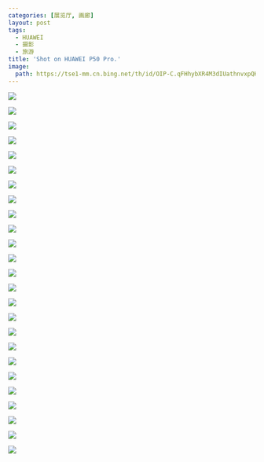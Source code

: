 ```yaml
---
categories: [展览厅, 画廊]
layout: post
tags:
  - HUAWEI
  - 摄影
  - 旅游
title: 'Shot on HUAWEI P50 Pro.'
image:
  path: https://tse1-mm.cn.bing.net/th/id/OIP-C.qFHhybXR4M3dIUathnvxpQHaE8
---
```


![](https://xhfs0.ztytech.com/CA107011/2746f6995a2a4ec8b8351dda12b244e3.jpg)

![](https://xhfs0.ztytech.com/CA107011/3e3d25ff09e04f058d6abe3bf282a23b.jpg)

![](https://xhfs3.ztytech.com/CA107011/7564a73a85be4c26a70880cd1fac3c47.jpg)

![](https://xhfs2.ztytech.com/CA107011/f7f123e24659461fa06d5d4dda2fddb8.jpg)

![](https://xuehaifile.ztytech.com/CA107011/3e44af1908f345fcbd51d1ea3dd5511c.jpg)

![](https://xhfs3.ztytech.com/CA107011/5b366202432341b7bb66a0a98378934a.jpg)

![](https://xhfs2.ztytech.com/CA107011/9194325752e24cce90c4424adcff790d.jpg)

![](https://xhfs4.ztytech.com/CA107011/7ff85d7772fb450abf008bbd0630c0a8.jpg)

![](https://xhfs1.ztytech.com/CA107011/3e433f8606b4403998aac9f1a4ca5780.jpg)

![](https://xhfs5.ztytech.com/CA107011/c6808c2f6cef477087a1cf3c7bc4b490.jpg)

![](https://xuehaifile.ztytech.com/CA107011/3d455b9351f946baa6ad1ca62bba2f9a.jpg)

![](https://xhfs1.ztytech.com/CA107011/8f1179302bb947c0915011040d07e8da.jpg)

![](https://xhfs3.ztytech.com/CA107011/2131dc90c1444a6786285bd3ef6f06e3.jpg)

![](https://xhfs5.ztytech.com/CA107011/620c74b54d36477dabc47645b7d8262b.jpg)

![](https://xhfs2.ztytech.com/CA107011/bcc86d98738649ebb797c1d7db896210.jpg)

![](https://xhfs1.ztytech.com/CA107011/2a31a09be5464c0690bbe9be30e68d62.jpg)

![](https://xhfs5.ztytech.com/CA107011/7a234bbd27fe4b80b7ee6518a413e407.jpg)

![](https://xhfs3.ztytech.com/CA107011/68d021094c4645feb205cb38ec75b113.jpg)

![](https://xhfs0.ztytech.com/CA107011/31bced5457a647048b17065df5eae3a6.jpg)

![](https://xhfs2.ztytech.com/CA107011/ced7ec3b72e243a5bf2a41a748a5affb.jpg)

![](https://xhfs4.ztytech.com/CA107011/8590bdd1d96a42d4a0d3409136077668.jpg)

![](https://xhfs0.ztytech.com/CA107011/8178baf8b906484481c997c946d37f87.jpg)

![](https://xhfs4.ztytech.com/CA107011/4fd9cbf73888410a9057242d8149063b.jpg)

![](https://xhfs5.ztytech.com/CA107011/8f8f16e7bfde4493968a1cf0bab5dee0.jpg)

![](https://xhfs3.ztytech.com/CA107011/3879d141c8294f5786ecbb16189cb8a7.jpg)
